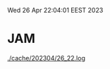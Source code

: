 Wed 26 Apr 22:04:01 EEST 2023
# JAM
<a href='./cache/202304/26_22.log'>./cache/202304/26_22.log</a>

